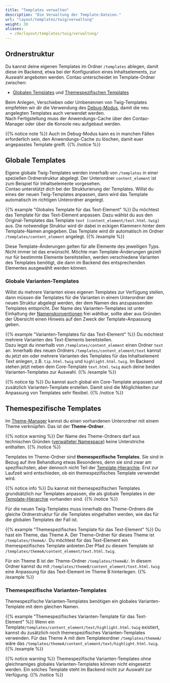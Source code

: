 ```yaml
---
title: "Templates verwalten"
description: "Die Verwaltung der Template-Dateien."
url: "layout/templates/twig/verwaltung"
weight: 30
aliases:
  - /de/layout/templates/twig/verwaltung/
---
```


## Ordnerstruktur

Du kannst deine eigenen Templates im Ordner `/templates` ablegen, damit diese im Backend, etwa bei der Konfiguration
eines Inhaltselements, zur Auswahl angeboten werden. Contao unterscheidet im Template-Ordner zwischen:

* [Globalen Templates](#globale-templates) und [Themespezifischen Templates](#themespezifische-templates)

Beim Anlegen, Verschieben oder Umbenennen von Twig-Templates empfehlen wir dir die Verwendung des
[Debug-Modus](/de/system/debug-modus/#contao-4-8-und-hoeher), damit die neu angelegten Templates auch verwendet werden.  
Nach Fertigstellung muss der Anwendungs-Cache über den Contao-Manager oder über die Konsole neu aufgebaut werden.

{{% notice note %}}
Auch im Debug-Modus kann es in manchen Fällen erforderlich sein, den Anwendungs-Cache zu löschen, damit euer
angepasstes Template greift.
{{% /notice %}}


## Globale Templates

Eigene globale Twig-Templates werden innerhalb von `/templates` in einer speziellen Ordnerstruktur abgelegt. Der
Unterordner `content_element` ist zum Beispiel für Inhaltselemente vorgesehen.  
Contao unterstützt dich bei der Strukturierung der Templates. Willst du eines der neuen Twig-Templates anpassen, dann
wird das Template automatisch im richtigen Unterordner angelegt.

{{% example "Globales Template für das Text-Element" %}}
Du möchtest das Template für das Text-Element anpassen. Dazu wählst du aus den Original-Templates das Template
`text [content_element/text.html.twig]` aus. Die notwendige Struktur wird dir dabei in eckigen Klammern hinter dem
Template-Namen angegeben. Das Template wird dir automatisch im Ordner `/templates/content_element` angelegt.
{{% /example %}}

Diese Template-Änderungen gelten für alle Elemente des jeweiligen Typs. Nicht immer ist das erwünscht. Möchte man
Template-Änderungen gezielt nur für bestimmte Elemente bereitstellen, werden verschiedene Varianten des Templates
benötigt, die dann im Backend des entsprechenden Elementes ausgewählt werden können.


### Globale Varianten-Templates

Willst du mehrere Varianten eines eigenen Templates zur Verfügung stellen, dann müssen die Templates für die Varianten
in einem Unterordner der neuen Struktur abgelegt werden, der dem Namen des anzupassenden Templates entspricht. Der Name
des Varianten-Templates ist unter Einhaltung der
[Namenskonventionen](https://docs.contao.org/dev/framework/templates/creating-templates/#naming-convention) frei
wählbar, sollte aber aus Gründen der Übersicht einen Hinweis auf den Zweck der Template-Anpassung geben.

{{% example "Varianten-Templates für das Text-Element" %}}
Du möchtest mehrere Varianten des Text-Elements bereitstellen.  
Dazu legst du innerhalb von `/templates/content_element` einen Ordner `text` an. Innerhalb des neuen Ordners
`/templates/content_element/text` kannst du jetzt ein oder mehrere Varianten des Templates für das Inhaltselement Text
anlegen, z.B. `tip.html.twig` und `highlight.html.twig`. Im Backend stehen jetzt neben dem Core-Template
`text.html.twig` auch deine beiden Varianten-Templates zur Auswahl.
{{% /example %}}

{{% notice tip %}}
Du kannst auch global ein Core-Template anpassen und zusätzlich Varianten-Template erstellen. Damit sind die
Möglichkeiten zur Anpassung von Templates sehr flexibel.
{{% /notice %}}


## Themespezifische Templates

Im [Theme-Manager](../../../theme-manager/themes-verwalten) kannst du einen vorhandenen Unterordner mit einem Theme
verknüpfen. Das ist der **Theme-Ordner**.

{{% notice warning %}}
Der Name des Theme-Ordners darf aus technischen
Gründen ([verwalteter Namespace](https://docs.contao.org/dev/framework/templates/architecture/#managed-namespace)) keine
Unterstriche enthalten.
{{% /notice %}}

Templates im Theme-Ordner sind **themespezifische Templates**. Sie sind in Bezug
auf ihre Behandlung etwas Besonderes, denn sie sind zwar am spezifischsten, aber dennoch nicht Teil der
[Template-Hierarchie](../wiederverwendung/#templatehierarchie). Erst zur Laufzeit wird entschieden, ob ein
themespezifisches Template verwendet wird.

{{% notice info %}}
Du kannst mit themespezifischen Templates grundsätzlich nur Templates anpassen, die als globale Templates in der
[Template-Hierarchie](../wiederverwendung/#templatehierarchie) vorhanden sind.
{{% /notice %}}

Für die neuen Twig-Templates muss innerhalb des Theme-Ordners die gleiche Ordnerstruktur für die Templates eingehalten
werden, wie das für die globalen Templates der Fall ist.

{{% example "Themespezifisches Template für das Text-Element" %}}
Du hast ein Theme, das Theme A. Der Theme-Ordner für dieses Theme ist `/templates/themeA/`. Du möchtest für das
Text-Element ein themespezifisches Template anbieten.Der Pfad zu diesem Template ist
`/templates/themeA/content_element/text.html.twig`.

Für ein Theme B ist der Theme-Ordner `/templates/themeB/`. In diesem Ordner kannst du mit
`/templates/themeB/content_element/text.html.twig` eine Anpassung für das Text-Element im Theme B hinterlegen.
{{% /example %}}


### Themespezifische Varianten-Templates

Themespezifische Varianten-Templates benötigen ein globales Varianten-Template mit dem gleichen Namen.

{{% example "Themespezifisches Varianten-Template für das Text-Element" %}}
Wenn ein Template`/templates/content_element/text/highlight.html.twig` existiert, kannst du zusätzlich
noch themespezifisches Varianten-Templates verwenden. Für das Theme A mit dem Templateordner
`/templates/themeA/` wäre das `/templates/themeA/content_element/text/highlight.html.twig`.
{{% /example %}}

{{% notice warning %}}
Themespezifische Varianten-Templates ohne gleichnamiges globales Varianten-Templates können nicht eingesetzt werden.
Ein solches Template steht im Backend nicht zur Auswahl zur Verfügung.
{{% /notice %}}
